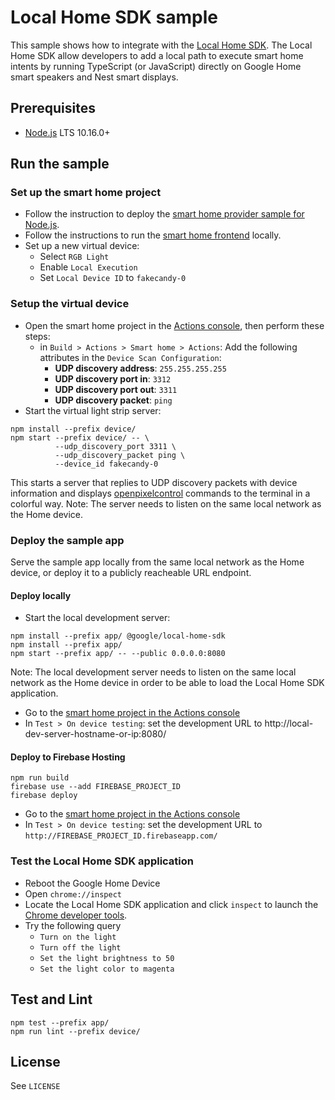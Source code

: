 # Local Home SDK sample

This sample shows how to integrate with the [Local Home SDK](https://developers.google.com/actions/smarthome/concepts/local). The Local Home SDK allow developers to add a local path to execute smart home intents by running TypeScript (or JavaScript) directly on Google Home smart speakers and Nest smart displays.

## Prerequisites

- [Node.js](https://nodejs.org/) LTS 10.16.0+

## Run the sample

### Set up the smart home project

- Follow the instruction to deploy the [smart home provider sample for Node.js](https://github.com/actions-on-google/smart-home-nodejs).
- Follow the instructions to run the [smart home frontend](https://github.com/actions-on-google/smart-home-nodejs#setup-sample-service) locally.
- Set up a new virtual device:
  - Select `RGB Light`
  - Enable `Local Execution`
  - Set `Local Device ID` to `fakecandy-0`

### Setup the virtual device

- Open the smart home project in the [Actions console](https://console.actions.google.com/), then perform these steps:
   - in `Build > Actions > Smart home > Actions`: Add the following attributes in the `Device Scan Configuration`:
     - **UDP discovery address**: `255.255.255.255`
     - **UDP discovery port in**: `3312`
     - **UDP discovery port out**: `3311`
     - **UDP discovery packet**: `ping`
- Start the virtual light strip server:
```
npm install --prefix device/
npm start --prefix device/ -- \
          --udp_discovery_port 3311 \
          --udp_discovery_packet ping \
          --device_id fakecandy-0
```
This starts a server that replies to UDP discovery packets with device information and displays [openpixelcontrol](http://openpixelcontrol.org/) commands to the terminal in a colorful way.
Note: The server needs to listen on the same local network as the Home device.

### Deploy the sample app

Serve the sample app locally from the same local network as the Home device,
or deploy it to a publicly reacheable URL endpoint.

#### Deploy locally

- Start the local development server:
```
npm install --prefix app/ @google/local-home-sdk
npm install --prefix app/
npm start --prefix app/ -- --public 0.0.0.0:8080
```
Note: The local development server needs to listen on the same local network as the Home device in order to be able to load the Local Home SDK application.
- Go to the [smart home project in the Actions console](https://console.actions.google.com/)
- In `Test > On device testing`: set the development URL to http://local-dev-server-hostname-or-ip:8080/

#### Deploy to Firebase Hosting
```
npm run build
firebase use --add FIREBASE_PROJECT_ID
firebase deploy
```
- Go to the [smart home project in the Actions console](https://console.actions.google.com/)
- In `Test > On device testing`: set the development URL to `http://FIREBASE_PROJECT_ID.firebaseapp.com/`

### Test the Local Home SDK application

- Reboot the Google Home Device
- Open `chrome://inspect`
- Locate the Local Home SDK application and click `inspect` to launch the [Chrome developer tools](https://developers.google.com/web/tools/chrome-devtools/).
- Try the following query
  - `Turn on the light`
  - `Turn off the light`
  - `Set the light brightness to 50`
  - `Set the light color to magenta`

## Test and Lint
```
npm test --prefix app/
npm run lint --prefix device/
```

## License
See `LICENSE`
